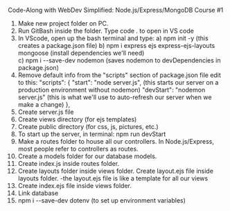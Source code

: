Code-Along with WebDev Simplified: Node.js/Express/MongoDB Course #1

1. Make new project folder on PC.  
2. Run GitBash inside the folder.  Type code . to open in VS code
3. In VScode, open up the bash terminal and type: 
    a) npm init -y                                       (this creates a package.json file)
    b) npm i express ejs express-ejs-layouts mongoose    (install dependencies we'll need)  
    c) npm i --save-dev nodemon                          (saves nodemon to devDependencies in package.json)
4. Remove default info from the "scripts" section of package.json file edit to this: 
"scripts": {
    "start": "node server.js",         (this starts our server on a production environment without nodemon)
    "devStart": "nodemon server.js"    (this is what we'll use to auto-refresh our server when we make a change)
  },
5. Create server.js file
6. Create views directory    (for ejs templates)
7. Create public directory   (for css, js, pictures, etc.)
8. To start up the server, in terminal: npm run devStart  
9. Make a routes folder to house all our controllers.  In Node.js/Express, most people refer to controllers as routes. 
10. Create a models folder for our database models. 
11. Create index.js inside routes folder.
12. Create layouts folder inside views folder.  Create layout.ejs file inside layouts folder.
    -the layout.ejs file is like a template for all our views
13. Create index.ejs file inside views folder. 
14. Link database
15. npm i --save-dev dotenv  (to set up environment variables)
